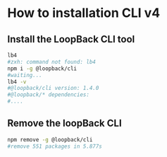 # How to installation CLI v4

## Install the LoopBack CLI tool

```bash
lb4
#zxh: command not found: lb4
npm i -g @loopback/cli
#waiting...
lb4 -v
#@loopback/cli version: 1.4.0
#@loopback/* dependencies:
#....
```

## Remove the loopBack CLI

```bash
npm remove -g @loopback/cli
#remove 551 packages in 5.877s
```
